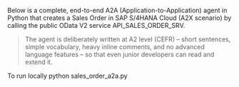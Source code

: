 
Below is a complete, end-to-end A2A (Application-to-Application) agent in Python that creates a Sales Order in SAP S/4HANA Cloud (A2X scenario) by calling the public OData V2 service API_SALES_ORDER_SRV.

> The agent is deliberately written at A2 level (CEFR) – short sentences, simple vocabulary, heavy inline comments, and no advanced language features – so that even junior developers can read and extend it.


To run locally
python sales_order_a2a.py
